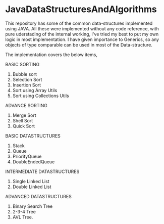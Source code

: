 # JavaDataStructuresAndAlgorithms


This repository has some of the common data-structures implemented using JAVA.
All these were implemented without any code reference, with pure uderstading of the internal working,
I've tried my best to put my own logic in most implementation.
I have given importance to Generics, so any objects of type comparable can be used in most of the Data-structure.


The implementation covers the below items,

BASIC SORTING
1) Bubble sort
2) Selection Sort
3) Insertion Sort
4) Sort using Array Utils
5) Sort using Collections Utils

ADVANCE SORTING
1) Merge Sort
2) Shell Sort
3) Quick Sort

BASIC DATASTRUCTURES
1) Stack
2) Queue
3) PriorityQueue
4) DoubleEndedQueue

INTERMEDIATE DATASTRUCTURES
1) Single Linked List
2) Double Linked List

ADVANCED DATASTRUCTURES
1) Binary Search Tree
2) 2-3-4 Tree
3) AVL Tree.


